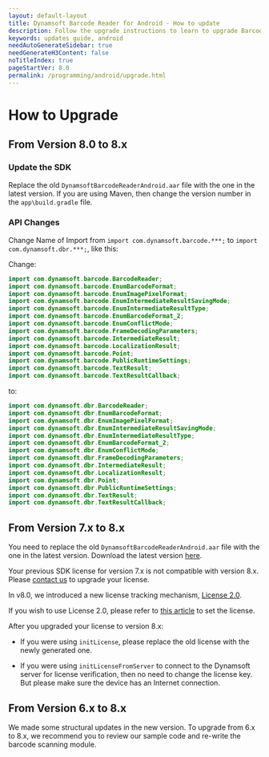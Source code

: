 ```yaml
---
layout: default-layout
title: Dynamsoft Barcode Reader for Android - How to update
description: Follow the upgrade instructions to learn to upgrade Barcode Reader SDK Android edition from version 7.x & 8.0 to version 8.x with simple steps.
keywords: updates guide, android
needAutoGenerateSidebar: true
needGenerateH3Content: false
noTitleIndex: true
pageStartVer: 8.0
permalink: /programming/android/upgrade.html
---
```


# How to Upgrade

## From Version 8.0 to 8.x

### Update the SDK

Replace the old `DynamsoftBarcodeReaderAndroid.aar` file with the one in the latest version. If you are using Maven, then change the version number in the `app\build.gradle` file.

### API Changes

Change Name of Import from `import com.dynamsoft.barcode.***;` to `import com.dynamsoft.dbr.***;`, like this:

Change:

```java
import com.dynamsoft.barcode.BarcodeReader;
import com.dynamsoft.barcode.EnumBarcodeFormat;
import com.dynamsoft.barcode.EnumImagePixelFormat;
import com.dynamsoft.barcode.EnumIntermediateResultSavingMode;
import com.dynamsoft.barcode.EnumIntermediateResultType;
import com.dynamsoft.barcode.EnumBarcodeFormat_2;
import com.dynamsoft.barcode.EnumConflictMode;
import com.dynamsoft.barcode.FrameDecodingParameters;
import com.dynamsoft.barcode.IntermediateResult;
import com.dynamsoft.barcode.LocalizationResult;
import com.dynamsoft.barcode.Point;
import com.dynamsoft.barcode.PublicRuntimeSettings;
import com.dynamsoft.barcode.TextResult;
import com.dynamsoft.barcode.TextResultCallback;
```

to:

```java
import com.dynamsoft.dbr.BarcodeReader;
import com.dynamsoft.dbr.EnumBarcodeFormat;
import com.dynamsoft.dbr.EnumImagePixelFormat;
import com.dynamsoft.dbr.EnumIntermediateResultSavingMode;
import com.dynamsoft.dbr.EnumIntermediateResultType;
import com.dynamsoft.dbr.EnumBarcodeFormat_2;
import com.dynamsoft.dbr.EnumConflictMode;
import com.dynamsoft.dbr.FrameDecodingParameters;
import com.dynamsoft.dbr.IntermediateResult;
import com.dynamsoft.dbr.LocalizationResult;
import com.dynamsoft.dbr.Point;
import com.dynamsoft.dbr.PublicRuntimeSettings;
import com.dynamsoft.dbr.TextResult;
import com.dynamsoft.dbr.TextResultCallback;
```

## From Version 7.x to 8.x

You need to replace the old `DynamsoftBarcodeReaderAndroid.aar` file with the one in the latest version. Download the latest version [here](https://www.dynamsoft.com/Downloads/Dynamic-Barcode-Reader-Download.aspx).

Your previous SDK license for version 7.x is not compatible with version 8.x. Please [contact us](https://www.dynamsoft.com/Company/Contact.aspx) to upgrade your license.

In v8.0, we introduced a new license tracking mechanism, <a href="https://www.dynamsoft.com/license-tracking/docs/about/index.html" target="_blank">License 2.0</a>.

If you wish to use License 2.0, please refer to [this article](../../license-activation/set-full-license.md) to set the license.

After you upgraded your license to version 8.x:

- If you were using `initLicense`, please replace the old license with the newly generated one.

- If you were using `initLicenseFromServer` to connect to the Dynamsoft server for license verification, then no need to change the license key. But please make sure the device has an Internet connection.

## From Version 6.x to 8.x

We made some structural updates in the new version. To upgrade from 6.x to 8.x, we recommend you to review our sample code and re-write the barcode scanning module.
